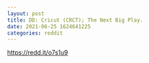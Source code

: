 ```yaml
--- 
layout: post 
title: DD: Cricut (CRCT); The Next Big Play. 
date: 2021-06-25 1624641225 
categories: reddit 
--- 
```

https://redd.it/o7s1u9